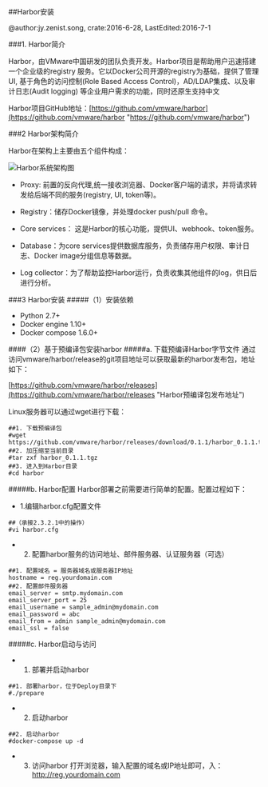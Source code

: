 ##Harbor安装

@author:jy.zenist.song, crate:2016-6-28, LastEdited:2016-7-1

###1. Harbor简介

Harbor，由VMware中国研发的团队负责开发。Harbor项目是帮助用户迅速搭建一个企业级的registry 服务。它以Docker公司开源的registry为基础，提供了管理UI, 基于角色的访问控制(Role Based Access Control)，AD/LDAP集成、以及审计日志(Audit logging) 等企业用户需求的功能，同时还原生支持中文

Harbor项目GitHub地址：[https://github.com/vmware/harbor](https://github.com/vmware/harbor "https://github.com/vmware/harbor")

###2 Harbor架构简介

Harbor在架构上主要由五个组件构成：

![Harbor系统架构图](https://raw.githubusercontent.com/zenist/doc/master/resource/Docker/Harbor%E7%B3%BB%E7%BB%9F%E6%9E%B6%E6%9E%84%E5%9B%BE.png)

* Proxy: 前置的反向代理,统一接收浏览器、Docker客户端的请求，并将请求转发给后端不同的服务(registry, UI, token等)。

* Registry：储存Docker镜像，并处理docker push/pull 命令。

* Core services： 这是Harbor的核心功能，提供UI、webhook、token服务。

* Database：为core services提供数据库服务，负责储存用户权限、审计日志、Docker image分组信息等数据。

* Log collector：为了帮助监控Harbor运行，负责收集其他组件的log，供日后进行分析。

###3 Harbor安装
#####（1）安装依赖
* Python 2.7+
* Docker engine 1.10+
* Docker compose 1.6.0+

####（2）基于预编译包安装harbor
#####a. 下载预编译Harbor字节文件
通过访问vmware/harbor/release的git项目地址可以获取最新的harbor发布包，地址如下：

[https://github.com/vmware/harbor/releases](https://github.com/vmware/harbor/releases "Harbor预编译包发布地址")

Linux服务器可以通过wget进行下载：
<!-- lang:shell-->
	##1. 下载预编译包
	#wget https://github.com/vmware/harbor/releases/download/0.1.1/harbor_0.1.1.tgz
	##2. 加压缩至当前目录
	#tar zxf harbor_0.1.1.tgz
	##3. 进入到Harbor目录
	#cd harbor
#####b.  Harbor配置
Harbor部署之前需要进行简单的配置。配置过程如下：

* 1.编辑harbor.cfg配置文件
<!-- lang:shell-->
	##（承接2.3.2.1中的操作）
	#vi harbor.cfg

* 2. 配置harbor服务的访问地址、邮件服务器、认证服务器（可选）
<!-- lang:shell-->
	##1. 配置域名 = 服务器域名或服务器IP地址
	hostname = reg.yourdomain.com
	##2. 配置邮件服务器
	email_server = smtp.mydomain.com
	email_server_port = 25
	email_username = sample_admin@mydomain.com
	email_password = abc
	email_from = admin sample_admin@mydomain.com
	email_ssl = false
#####c.  Harbor启动与访问
* 1. 部署并启动harbor
<!-- lang:shell--> 
	##1. 部署harbor，位于Deploy目录下
	#./prepare	

* 2. 启动harbor
<!-- lang:shell--> 
 	##2. 启动harbor
	#docker-compose up -d

* 3. 访问harbor
打开浏览器，输入配置的域名或IP地址即可，入：http://reg.yourdomain.com